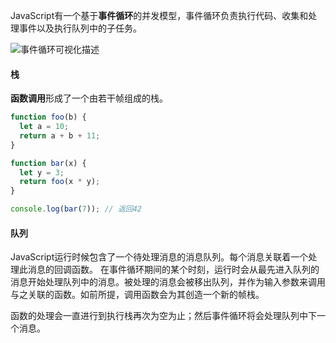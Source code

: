 JavaScript有一个基于**事件循环**的并发模型，事件循环负责执行代码、收集和处理事件以及执行队列中的子任务。

<img src="https://mdn.mozillademos.org/files/17124/The_Javascript_Runtime_Environment_Example.svg" alt="事件循环可视化描述"/>

#### 栈
**函数调用**形成了一个由若干帧组成的栈。
```javascript
function foo(b) {
  let a = 10;
  return a + b + 11;
}

function bar(x) {
  let y = 3;
  return foo(x * y);
}

console.log(bar(7)); // 返回42
```
#### 队列
JavaScript运行时候包含了一个待处理消息的消息队列。每个消息关联着一个处理此消息的回调函数。
在事件循环期间的某个时刻，运行时会从最先进入队列的消息开始处理队列中的消息。被处理的消息会被移出队列，并作为输入参数来调用与之关联的函数。如前所提，调用函数会为其创造一个新的帧栈。

函数的处理会一直进行到执行栈再次为空为止；然后事件循环将会处理队列中下一个消息。

